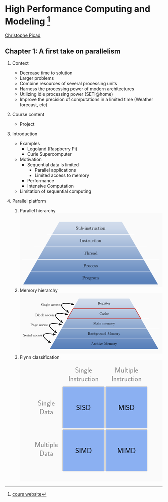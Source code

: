 # High Performance Computing and Modeling [^1]

[Christophe Picad](mailto:christophe.picad@imag.fr)

## Chapter 1: A first take on parallelism

1. Context
    - Decrease time to solution
    - Larger problems
    - Combine resources of several processing units
    - Harness the processing power of modern architectures
    - Utilizing idle processing power (SETI@home)
    - Improve the precision of computations in a limited time (Weather forecast, etc)

2. Course content
    - Project

3. Introduction
    - Examples
        - Legoland (Raspberry Pi)
        - Curie Supercomputer
    - Motivation
        - Sequential data is limited
            - Parallel applications
            - Limited access to memory
        - Performance
        - Intensive Computation
    - Limitation of sequential computing
1. Parallel platform
    
    1. Parallel hierarchy
    ![](fig/hierachy.png)
    1. Memory hierarchy
    ![](fig/memhier.png)
    1. Flynn classification
    ![](fig/flynn.png)
      
[^1]: [cours website](http://chamilo.grenoble-inp.fr)